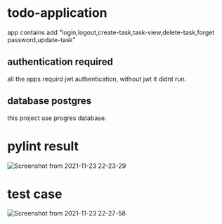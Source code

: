 # todo-application 
app contains add "login,logout,create-task,task-view,delete-task,forget password,update-task"
##  authentication required 

all the apps  requird jwt authentication, without jwt it didnt run.
##  database postgres
 this project use progres database.
  
  
 # pylint result
  
![Screenshot from 2021-11-23 22-23-29](https://user-images.githubusercontent.com/91675206/143073922-0e0abfbe-3c57-4722-8e7e-17ec7a1d9b8a.png)

# test case

![Screenshot from 2021-11-23 22-27-58](https://user-images.githubusercontent.com/91675206/143074477-a343397d-ebfe-4312-9c64-0f716bde915c.png)

